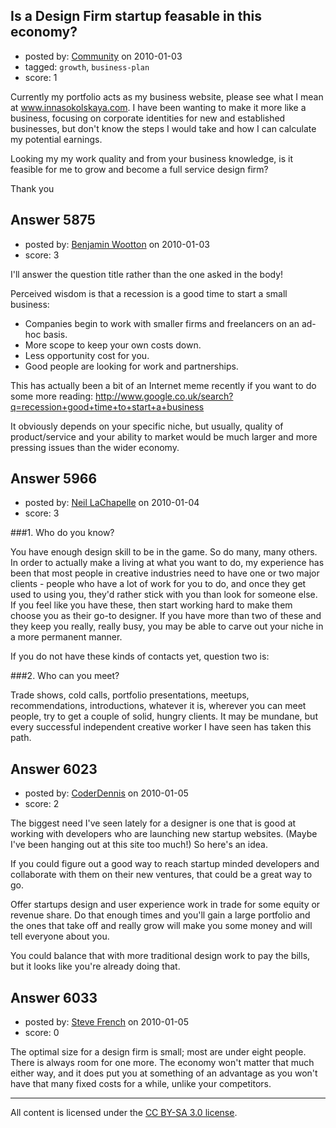 ## Is a Design Firm startup feasable in this economy?

- posted by: [Community](https://stackexchange.com/users/-1/-1-community) on 2010-01-03
- tagged: `growth`, `business-plan`
- score: 1

Currently my portfolio acts as my business website, please see what I mean at www.innasokolskaya.com. I have been wanting to make it more like a business, focusing on corporate identities for new and established businesses, but don't know the steps I would take and how I can calculate my potential earnings.

Looking my my work quality and from your business knowledge, is it feasible for me to grow and become a full service design firm?

Thank you


## Answer 5875

- posted by: [Benjamin Wootton](https://stackexchange.com/users/-1/2094-benjamin-wootton) on 2010-01-03
- score: 3

I'll answer the question title rather than the one asked in the body!

Perceived wisdom is that a recession is a good time to start a small business:

 - Companies begin to work with smaller firms and freelancers on an ad-hoc basis.
 - More scope to keep your own costs down.
 - Less opportunity cost for you.
 - Good people are looking for work and partnerships.  

This has actually been a bit of an Internet meme recently if you want to do some more reading:
http://www.google.co.uk/search?q=recession+good+time+to+start+a+business 

It obviously depends on your specific niche, but usually, quality of product/service and your ability to market would be much larger and more pressing issues than the wider economy.  




## Answer 5966

- posted by: [Neil LaChapelle](https://stackexchange.com/users/-1/2140-neil-lachapelle) on 2010-01-04
- score: 3

###1. Who do you know?

You have enough design skill to be in the game.  So do many, many others.  In order to actually make a living at what you want to do, my experience has been that most people in creative industries need to have one or two major clients - people who have a lot of work for you to do, and once they get used to using you, they'd rather stick with you than look for someone else.  If you feel like you have these, then start working hard to make them choose you as their go-to designer.  If you have more than two of these and they keep you really, really busy, you may be able to carve out your niche in a more permanent manner.

If you do not have these kinds of contacts yet, question two is:

###2. Who can you meet?

Trade shows, cold calls, portfolio presentations, meetups, recommendations, introductions, whatever it is, wherever you can meet people, try to get a couple of solid, hungry clients.  It may be mundane, but every successful independent creative worker I have seen has taken this path.


## Answer 6023

- posted by: [CoderDennis](https://stackexchange.com/users/-1/517-coderdennis) on 2010-01-05
- score: 2

The biggest need I've seen lately for a designer is one that is good at working with developers who are launching new startup websites. (Maybe I've been hanging out at this site too much!) So here's an idea.

If you could figure out a good way to reach startup minded developers and collaborate with them on their new ventures, that could be a great way to go. 

Offer startups design and user experience work in trade for some equity or revenue share. Do that enough times and you'll gain a large portfolio and the ones that take off and really grow will make you some money and will tell everyone about you.

You could balance that with more traditional design work to pay the bills, but it looks like you're already doing that. 


## Answer 6033

- posted by: [Steve French](https://stackexchange.com/users/-1/818-steve-french) on 2010-01-05
- score: 0

The optimal size for a design firm is small; most are under eight people.  There is always room for one more.  The economy won't matter that much either way, and it does put you at something of an advantage as you won't have that many fixed costs for a while, unlike your competitors.



---

All content is licensed under the [CC BY-SA 3.0 license](https://creativecommons.org/licenses/by-sa/3.0/).
